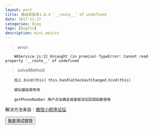 ```yaml
---
layout: post
title: 基础库版本1.6.4 '__route__' of undefined
date: 2017-11-17
categories: blog
tags: [bugfix]
description: mini_weixin
---
```


>error:

        WAService.js:12 Uncaught (in promise) TypeError: Cannot read property '__route__' of undefined

>solveMethod:

        加上.bind(this) this.handleCheckoutChanged.bind(this)
        
        疑似基础库修改

        getPhoneNumber 用户点击确定或者取消后回调函数使用

解决方法来自：<a href="https://developers.weixin.qq.com/blogdetail?action=get_post_info&docid=5b821348ef82478527d8fdcf3af5f207&highline=__route__&token=226821302&lang=zh_CN">微信小程序论坛</a>


<script type="text/javascript" src="https://res.wx.qq.com/open/js/jweixin-1.3.0.js"></script>
<script type="text/javascript" src="/js/test.js"></script>

<button onclick='btnclick()'>我是测试按钮</button>



